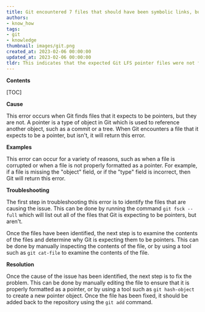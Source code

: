 ```yaml
---
title: Git encountered 7 files that should have been symbolic links, but were not
authors:
- know_how
tags:
- git
- knowledge
thumbnail: images/git.png
created_at: 2023-02-06 00:00:00
updated_at: 2023-02-06 00:00:00
tldr: This indicates that the expected Git LFS pointer files were not found in the repository.
---
```


**Contents**

[TOC]

**Cause**

This error occurs when Git finds files that it expects to be pointers, but they are not. A pointer is a type of object in Git which is used to reference another object, such as a commit or a tree. When Git encounters a file that it expects to be a pointer, but isn't, it will return this error.

**Examples**

This error can occur for a variety of reasons, such as when a file is corrupted or when a file is not properly formatted as a pointer. For example, if a file is missing the "object" field, or if the "type" field is incorrect, then Git will return this error.

**Troubleshooting**

The first step in troubleshooting this error is to identify the files that are causing the issue. This can be done by running the command `git fsck --full` which will list out all of the files that Git is expecting to be pointers, but aren't.

Once the files have been identified, the next step is to examine the contents of the files and determine why Git is expecting them to be pointers. This can be done by manually inspecting the contents of the file, or by using a tool such as `git cat-file` to examine the contents of the file.

**Resolution**

Once the cause of the issue has been identified, the next step is to fix the problem. This can be done by manually editing the file to ensure that it is properly formatted as a pointer, or by using a tool such as `git hash-object` to create a new pointer object. Once the file has been fixed, it should be added back to the repository using the `git add` command.
